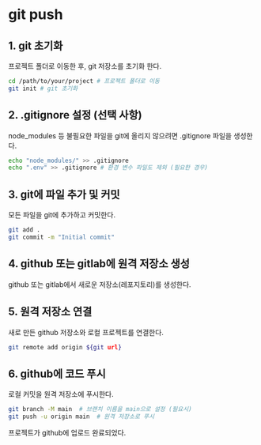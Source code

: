 # git push

## 1. git 초기화

프로젝트 폴더로 이동한 후, git 저장소를 초기화 한다.
```sh
cd /path/to/your/project # 프로젝트 폴더로 이동
git init # git 초기화
```

## 2. .gitignore 설정 (선택 사항)

node_modules 등 불필요한 파일을 git에 올리지 않으려면 .gitignore 파일을 생성한다.
```sh
echo "node_modules/" >> .gitignore
echo ".env" >> .gitignore # 환경 변수 파일도 제외 (필요한 경우)
```

## 3. git에 파일 추가 및 커밋

모든 파일을 git에 추가하고 커밋한다.
```sh
git add .
git commit -m "Initial commit"
```

## 4. github 또는 gitlab에 원격 저장소 생성

github 또는 gitlab에서 새로운 저장소(레포지토리)를 생성한다.

## 5. 원격 저장소 연결

새로 만든 github 저장소와 로컬 프로젝트를 연결한다.
```sh
git remote add origin ${git url}
```

## 6. github에 코드 푸시

로컬 커밋을 원격 저장소에 푸시한다.
```sh
git branch -M main  # 브랜치 이름을 main으로 설정 (필요시)
git push -u origin main  # 원격 저장소로 푸시
```

프로젝트가 github에 업로드 완료되었다.